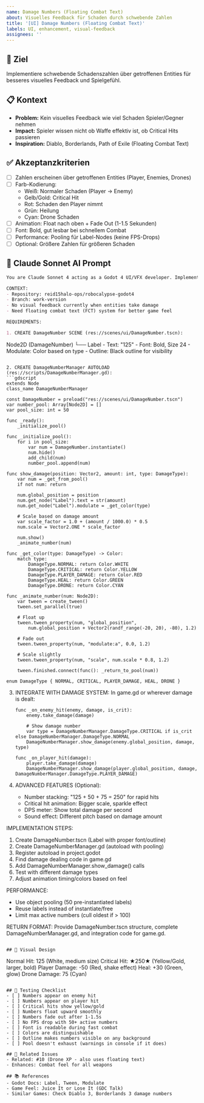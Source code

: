 ```yaml
---
name: Damage Numbers (Floating Combat Text)
about: Visuelles Feedback für Schaden durch schwebende Zahlen
title: '[UI] Damage Numbers (Floating Combat Text)'
labels: UI, enhancement, visual-feedback
assignees: ''
---
```


## 🎯 Ziel
Implementiere schwebende Schadenszahlen über getroffenen Entities für besseres visuelles Feedback und Spielgefühl.

## 📋 Kontext
- **Problem:** Kein visuelles Feedback wie viel Schaden Spieler/Gegner nehmen
- **Impact:** Spieler wissen nicht ob Waffe effektiv ist, ob Critical Hits passieren
- **Inspiration:** Diablo, Borderlands, Path of Exile (Floating Combat Text)

## ✅ Akzeptanzkriterien
- [ ] Zahlen erscheinen über getroffenen Entities (Player, Enemies, Drones)
- [ ] Farb-Kodierung:
  - Weiß: Normaler Schaden (Player → Enemy)
  - Gelb/Gold: Critical Hit
  - Rot: Schaden den Player nimmt
  - Grün: Heilung
  - Cyan: Drone Schaden
- [ ] Animation: Float nach oben + Fade Out (1-1.5 Sekunden)
- [ ] Font: Bold, gut lesbar bei schnellem Combat
- [ ] Performance: Pooling für Label-Nodes (keine FPS-Drops)
- [ ] Optional: Größere Zahlen für größeren Schaden

## 🤖 Claude Sonnet AI Prompt

```markdown
You are Claude Sonnet 4 acting as a Godot 4 UI/VFX developer. Implement floating damage numbers system for robocalypse-godot4.

CONTEXT:
- Repository: reid15halo-ops/robocalypse-godot4
- Branch: work-version
- No visual feedback currently when entities take damage
- Need floating combat text (FCT) system for better game feel

REQUIREMENTS:

1. CREATE DamageNumber SCENE (res://scenes/ui/DamageNumber.tscn):
   ```
   Node2D (DamageNumber)
   └── Label
       - Text: "125"
       - Font: Bold, Size 24
       - Modulate: Color based on type
       - Outline: Black outline for visibility
   ```

2. CREATE DamageNumberManager AUTOLOAD (res://scripts/DamageNumberManager.gd):
   ```gdscript
   extends Node
   class_name DamageNumberManager
   
   const DamageNumber = preload("res://scenes/ui/DamageNumber.tscn")
   var number_pool: Array[Node2D] = []
   var pool_size: int = 50
   
   func _ready():
       _initialize_pool()
   
   func _initialize_pool():
       for i in pool_size:
           var num = DamageNumber.instantiate()
           num.hide()
           add_child(num)
           number_pool.append(num)
   
   func show_damage(position: Vector2, amount: int, type: DamageType):
       var num = _get_from_pool()
       if not num: return
       
       num.global_position = position
       num.get_node("Label").text = str(amount)
       num.get_node("Label").modulate = _get_color(type)
       
       # Scale based on damage amount
       var scale_factor = 1.0 + (amount / 1000.0) * 0.5
       num.scale = Vector2.ONE * scale_factor
       
       num.show()
       _animate_number(num)
   
   func _get_color(type: DamageType) -> Color:
       match type:
           DamageType.NORMAL: return Color.WHITE
           DamageType.CRITICAL: return Color.YELLOW
           DamageType.PLAYER_DAMAGE: return Color.RED
           DamageType.HEAL: return Color.GREEN
           DamageType.DRONE: return Color.CYAN
   
   func _animate_number(num: Node2D):
       var tween = create_tween()
       tween.set_parallel(true)
       
       # Float up
       tween.tween_property(num, "global_position", 
           num.global_position + Vector2(randf_range(-20, 20), -80), 1.2)
       
       # Fade out
       tween.tween_property(num, "modulate:a", 0.0, 1.2)
       
       # Scale slightly
       tween.tween_property(num, "scale", num.scale * 0.8, 1.2)
       
       tween.finished.connect(func(): _return_to_pool(num))
   
   enum DamageType { NORMAL, CRITICAL, PLAYER_DAMAGE, HEAL, DRONE }
   ```

3. INTEGRATE WITH DAMAGE SYSTEM:
   In game.gd or wherever damage is dealt:
   ```gdscript
   func _on_enemy_hit(enemy, damage, is_crit):
       enemy.take_damage(damage)
       
       # Show damage number
       var type = DamageNumberManager.DamageType.CRITICAL if is_crit else DamageNumberManager.DamageType.NORMAL
       DamageNumberManager.show_damage(enemy.global_position, damage, type)
   
   func _on_player_hit(damage):
       player.take_damage(damage)
       DamageNumberManager.show_damage(player.global_position, damage, DamageNumberManager.DamageType.PLAYER_DAMAGE)
   ```

4. ADVANCED FEATURES (Optional):
   - Number stacking: "125 + 50 + 75 = 250" for rapid hits
   - Critical hit animation: Bigger scale, sparkle effect
   - DPS meter: Show total damage per second
   - Sound effect: Different pitch based on damage amount

IMPLEMENTATION STEPS:
1. Create DamageNumber.tscn (Label with proper font/outline)
2. Create DamageNumberManager.gd (autoload with pooling)
3. Register autoload in project.godot
4. Find damage dealing code in game.gd
5. Add DamageNumberManager.show_damage() calls
6. Test with different damage types
7. Adjust animation timing/colors based on feel

PERFORMANCE:
- Use object pooling (50 pre-instantiated labels)
- Reuse labels instead of instantiate/free
- Limit max active numbers (cull oldest if > 100)

RETURN FORMAT:
Provide DamageNumber.tscn structure, complete DamageNumberManager.gd, and integration code for game.gd.
```

## 📝 Visual Design

```
Normal Hit:    125  (White, medium size)
Critical Hit:  ★250★ (Yellow/Gold, larger, bold)
Player Damage: -50  (Red, shake effect)
Heal:          +30  (Green, glow)
Drone Damage:  75   (Cyan)
```

## 🧪 Testing Checklist
- [ ] Numbers appear on enemy hit
- [ ] Numbers appear on player hit
- [ ] Critical hits show yellow/gold
- [ ] Numbers float upward smoothly
- [ ] Numbers fade out after 1-1.5s
- [ ] No FPS drop with 50+ active numbers
- [ ] Font is readable during fast combat
- [ ] Colors are distinguishable
- [ ] Outline makes numbers visible on any background
- [ ] Pool doesn't exhaust (warnings in console if it does)

## 🔗 Related Issues
- Related: #10 (Drone XP - also uses floating text)
- Enhances: Combat feel for all weapons

## 📚 References
- Godot Docs: Label, Tween, Modulate
- Game Feel: Juice It or Lose It (GDC Talk)
- Similar Games: Check Diablo 3, Borderlands 3 damage numbers
